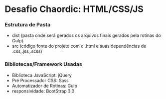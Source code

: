 # Desafio Chaordic: HTML/CSS/JS

### Estrutura de Pasta
- dist (pasta onde será gerados os arquivos finais gerados pela rotinas do Gulp)
- src (código fonte do projeto com o .html e suas dependências de .css,.jss,.scss)

### Bibliotecas/Framework Usadas
- Biblioteca JavaScript: jQuery
- Pré Processador CSS: Sass
- Automatizador de Rotinas: Gulp
- responsividade: BootStrap 3.0



